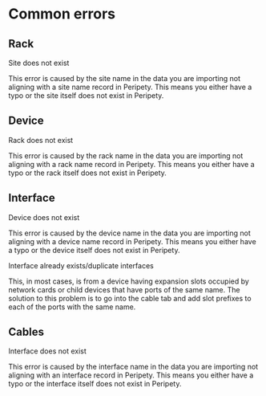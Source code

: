 # Common errors

## Rack

Site does not exist

This error is caused by the site name in the data you are importing not aligning with a site name record in Peripety. This means you either have a typo or the site itself does not exist in Peripety.

## Device

Rack does not exist

This error is caused by the rack name in the data you are importing not aligning with a rack name record in Peripety. This means you either have a typo or the rack itself does not exist in Peripety.

## Interface

Device does not exist

This error is caused by the device name in the data you are importing not aligning with a device name record in Peripety. This means you either have a typo or the device itself does not exist in Peripety.

Interface already exists/duplicate interfaces

This, in most cases, is from a device having expansion slots occupied by network cards or child devices that have ports of the same name. The solution to this problem is to go into the cable tab and add slot prefixes to each of the ports with the same name. 

## Cables

Interface does not exist

This error is caused by the interface name in the data you are importing not aligning with an interface record in Peripety. This means you either have a typo or the interface itself does not exist in Peripety.
